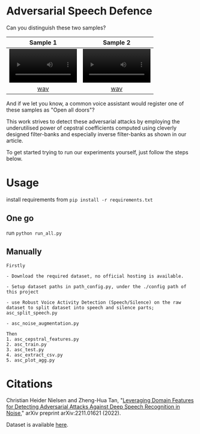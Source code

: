 # Adversarial Speech Defence

Can you distinguish these two samples?

Sample 1 | Sample 2
:-: | :-:
<video src='sample/sample-000303.mp4' width=180/> | <video src='sample/adv-short2short-000303.mp4' width=180/>
[wav](sample/sample-000303.wav) | [wav](sample/sample/adv-short2short-000303.wav)

And if we let you know, a common voice assistant would register one of these samples as "Open all doors"?

This work strives to detect these adversarial attacks by employing the underutilised power of cepstral coefficients 
computed using cleverly designed filter-banks and especially inverse filter-banks as shown in our article.

To get started trying to run our experiments yourself, just follow the steps below.    

# Usage

install requirements from ``pip install -r requirements.txt``

## One go

run ``python run_all.py``

## Manually

    Firstly
    
    - Download the required dataset, no official hosting is available.

    - Setup dataset paths in path_config.py, under the ./config path of this project 
    
    - use Robust Voice Activity Detection (Speech/Silence) on the raw dataset to split dataset into speech and silence parts; asc_split_speech.py
    
    - asc_noise_augmentation.py
    
    Then 
    1. asc_cepstral_features.py
    2. asc_train.py
    3. asc_test.py
    4. asc_extract_csv.py
    5. asc_plot_agg.py

# Citations

Christian Heider Nielsen and Zheng-Hua Tan, "[Leveraging Domain Features for Detecting Adversarial Attacks Against Deep Speech Recognition in Noise](https://arxiv.org/pdf/2211.01621.pdf)," arXiv preprint arXiv:2211.01621 (2022).

Dataset is available [here](https://github.com/zhenghuatan/Audio-adversarial-examples).

